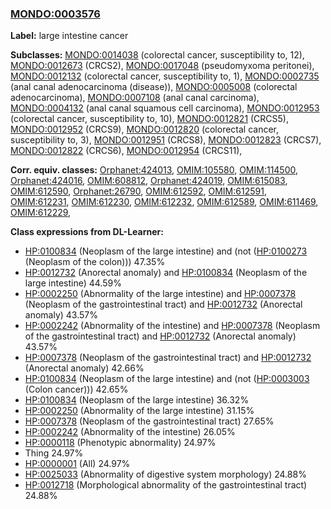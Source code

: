 
### [MONDO:0003576](http://purl.obolibrary.org/obo/MONDO_0003576)
**Label:** large intestine cancer

**Subclasses:** [MONDO:0014038](http://purl.obolibrary.org/obo/MONDO_0014038) (colorectal cancer, susceptibility to, 12), [MONDO:0012673](http://purl.obolibrary.org/obo/MONDO_0012673) (CRCS2), [MONDO:0017048](http://purl.obolibrary.org/obo/MONDO_0017048) (pseudomyxoma peritonei), [MONDO:0012132](http://purl.obolibrary.org/obo/MONDO_0012132) (colorectal cancer, susceptibility to, 1), [MONDO:0002735](http://purl.obolibrary.org/obo/MONDO_0002735) (anal canal adenocarcinoma (disease)), [MONDO:0005008](http://purl.obolibrary.org/obo/MONDO_0005008) (colorectal adenocarcinoma), [MONDO:0007108](http://purl.obolibrary.org/obo/MONDO_0007108) (anal canal carcinoma), [MONDO:0004132](http://purl.obolibrary.org/obo/MONDO_0004132) (anal canal squamous cell carcinoma), [MONDO:0012953](http://purl.obolibrary.org/obo/MONDO_0012953) (colorectal cancer, susceptibility to, 10), [MONDO:0012821](http://purl.obolibrary.org/obo/MONDO_0012821) (CRCS5), [MONDO:0012952](http://purl.obolibrary.org/obo/MONDO_0012952) (CRCS9), [MONDO:0012820](http://purl.obolibrary.org/obo/MONDO_0012820) (colorectal cancer, susceptibility to, 3), [MONDO:0012951](http://purl.obolibrary.org/obo/MONDO_0012951) (CRCS8), [MONDO:0012823](http://purl.obolibrary.org/obo/MONDO_0012823) (CRCS7), [MONDO:0012822](http://purl.obolibrary.org/obo/MONDO_0012822) (CRCS6), [MONDO:0012954](http://purl.obolibrary.org/obo/MONDO_0012954) (CRCS11), 

**Corr. equiv. classes:** [Orphanet:424013](http://www.orpha.net/ORDO/Orphanet_424013), [OMIM:105580](http://purl.obolibrary.org/obo/OMIM_105580), [OMIM:114500](http://purl.obolibrary.org/obo/OMIM_114500), [Orphanet:424016](http://www.orpha.net/ORDO/Orphanet_424016), [OMIM:608812](http://purl.obolibrary.org/obo/OMIM_608812), [Orphanet:424019](http://www.orpha.net/ORDO/Orphanet_424019), [OMIM:615083](http://purl.obolibrary.org/obo/OMIM_615083), [OMIM:612590](http://purl.obolibrary.org/obo/OMIM_612590), [Orphanet:26790](http://www.orpha.net/ORDO/Orphanet_26790), [OMIM:612592](http://purl.obolibrary.org/obo/OMIM_612592), [OMIM:612591](http://purl.obolibrary.org/obo/OMIM_612591), [OMIM:612231](http://purl.obolibrary.org/obo/OMIM_612231), [OMIM:612230](http://purl.obolibrary.org/obo/OMIM_612230), [OMIM:612232](http://purl.obolibrary.org/obo/OMIM_612232), [OMIM:612589](http://purl.obolibrary.org/obo/OMIM_612589), [OMIM:611469](http://purl.obolibrary.org/obo/OMIM_611469), [OMIM:612229](http://purl.obolibrary.org/obo/OMIM_612229), 

**Class expressions from DL-Learner:**

- [HP:0100834](http://purl.obolibrary.org/obo/HP_0100834) (Neoplasm of the large intestine) and (not ([HP:0100273](http://purl.obolibrary.org/obo/HP_0100273) (Neoplasm of the colon))) 47.35%
- [HP:0012732](http://purl.obolibrary.org/obo/HP_0012732) (Anorectal anomaly) and [HP:0100834](http://purl.obolibrary.org/obo/HP_0100834) (Neoplasm of the large intestine) 44.59%
- [HP:0002250](http://purl.obolibrary.org/obo/HP_0002250) (Abnormality of the large intestine) and [HP:0007378](http://purl.obolibrary.org/obo/HP_0007378) (Neoplasm of the gastrointestinal tract) and [HP:0012732](http://purl.obolibrary.org/obo/HP_0012732) (Anorectal anomaly) 43.57%
- [HP:0002242](http://purl.obolibrary.org/obo/HP_0002242) (Abnormality of the intestine) and [HP:0007378](http://purl.obolibrary.org/obo/HP_0007378) (Neoplasm of the gastrointestinal tract) and [HP:0012732](http://purl.obolibrary.org/obo/HP_0012732) (Anorectal anomaly) 43.57%
- [HP:0007378](http://purl.obolibrary.org/obo/HP_0007378) (Neoplasm of the gastrointestinal tract) and [HP:0012732](http://purl.obolibrary.org/obo/HP_0012732) (Anorectal anomaly) 42.66%
- [HP:0100834](http://purl.obolibrary.org/obo/HP_0100834) (Neoplasm of the large intestine) and (not ([HP:0003003](http://purl.obolibrary.org/obo/HP_0003003) (Colon cancer))) 42.65%
- [HP:0100834](http://purl.obolibrary.org/obo/HP_0100834) (Neoplasm of the large intestine) 36.32%
- [HP:0002250](http://purl.obolibrary.org/obo/HP_0002250) (Abnormality of the large intestine) 31.15%
- [HP:0007378](http://purl.obolibrary.org/obo/HP_0007378) (Neoplasm of the gastrointestinal tract) 27.65%
- [HP:0002242](http://purl.obolibrary.org/obo/HP_0002242) (Abnormality of the intestine) 26.05%
- [HP:0000118](http://purl.obolibrary.org/obo/HP_0000118) (Phenotypic abnormality) 24.97%
- Thing 24.97%
- [HP:0000001](http://purl.obolibrary.org/obo/HP_0000001) (All) 24.97%
- [HP:0025033](http://purl.obolibrary.org/obo/HP_0025033) (Abnormality of digestive system morphology) 24.88%
- [HP:0012718](http://purl.obolibrary.org/obo/HP_0012718) (Morphological abnormality of the gastrointestinal tract) 24.88%


